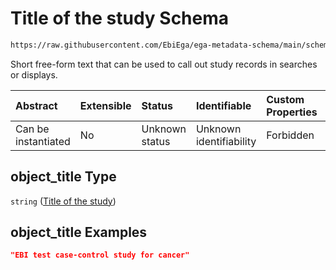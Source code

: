 # Title of the study Schema

```txt
https://raw.githubusercontent.com/EbiEga/ega-metadata-schema/main/schemas/EGA.study.json#/properties/object_title
```

Short free-form text that can be used to call out study records in searches or displays.

| Abstract            | Extensible | Status         | Identifiable            | Custom Properties | Additional Properties | Access Restrictions | Defined In                                                                 |
| :------------------ | :--------- | :------------- | :---------------------- | :---------------- | :-------------------- | :------------------ | :------------------------------------------------------------------------- |
| Can be instantiated | No         | Unknown status | Unknown identifiability | Forbidden         | Allowed               | none                | [EGA.study.json\*](../../../schemas/EGA.study.json "open original schema") |

## object\_title Type

`string` ([Title of the study](ega-18-properties-title-of-the-study.md))

## object\_title Examples

```json
"EBI test case-control study for cancer"
```
